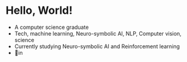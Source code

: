 # Hello, World!
<ul>
  <li>A computer science graduate</li>
  <li>Tech, machine learning, Neuro-symbolic AI, NLP, Computer vision, science</li>
  <li>Currently studying Neuro-symbolic AI and Reinforcement learning</li>
  <li>📍in</li>
</ul>
